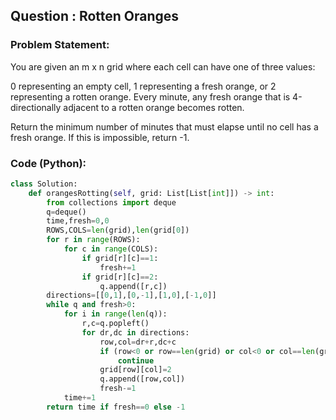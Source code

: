 ## Question : Rotten Oranges

### Problem Statement:
You are given an m x n grid where each cell can have one of three values:

0 representing an empty cell,
1 representing a fresh orange, or
2 representing a rotten orange.
Every minute, any fresh orange that is 4-directionally adjacent to a rotten orange becomes rotten.

Return the minimum number of minutes that must elapse until no cell has a fresh orange. If this is impossible, return -1.
### Code (Python):
```python
class Solution:
    def orangesRotting(self, grid: List[List[int]]) -> int:
        from collections import deque
        q=deque()
        time,fresh=0,0
        ROWS,COLS=len(grid),len(grid[0])
        for r in range(ROWS):
            for c in range(COLS):
                if grid[r][c]==1:
                    fresh+=1
                if grid[r][c]==2:
                    q.append([r,c])
        directions=[[0,1],[0,-1],[1,0],[-1,0]]
        while q and fresh>0:
            for i in range(len(q)):
                r,c=q.popleft()
                for dr,dc in directions:
                    row,col=dr+r,dc+c
                    if (row<0 or row==len(grid) or col<0 or col==len(grid[0]) or grid[row][col]!=1):
                        continue
                    grid[row][col]=2
                    q.append([row,col])
                    fresh-=1
            time+=1
        return time if fresh==0 else -1
        
        
